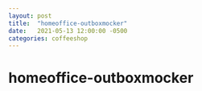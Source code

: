 ```yaml
---
layout: post
title:  "homeoffice-outboxmocker"
date:   2021-05-13 12:00:00 -0500
categories: coffeeshop
---
```


# homeoffice-outboxmocker